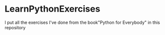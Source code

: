 # LearnPythonExercises
I put all the exercises I've done from the book"Python for Everybody" in this repository
